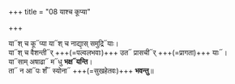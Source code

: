 +++
title = "08 याश्च कूप्या"

+++


या᳓श् च कू᳓प्या या᳓श् च नाद्या᳙स् समुद्रि᳓याः।  
या᳓श् च वैशन्ती᳓र् +++(=पल्वलभवाः)+++ उत᳓ प्रासची᳓र् +++(=प्रागता)+++ याः᳓।  
या᳓साम् अषाढा᳓ म᳓धु **भक्ष᳓यन्ति**।  
ता᳓ न आ᳓पः शँ᳓ स्योना᳓ +++(=सुखहेतवः)+++ **भवन्तु**॥  
